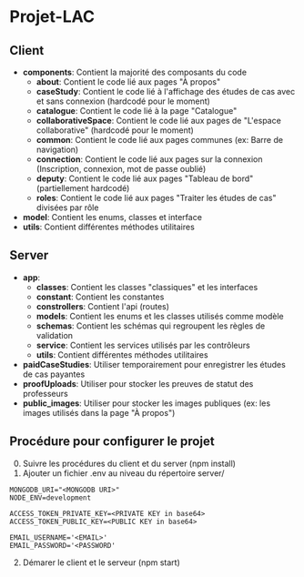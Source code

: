 # Projet-LAC

## Client

- **components**: Contient la majorité des composants du code
    - **about**: Contient le code lié aux pages "À propos"
    - **caseStudy**: Contient le code lié à l'affichage des études de cas avec et sans connexion (hardcodé pour le moment)
    - **catalogue**: Contient le code lié à la page "Catalogue"
    - **collaborativeSpace**: Contient le code lié aux pages de "L'espace collaborative" (hardcodé pour le moment)
    - **common**: Contient le code lié aux pages communes (ex: Barre de navigation)
    - **connection**: Contient le code lié aux pages sur la connexion (Inscription, connexion, mot de passe oublié)
    - **deputy**: Contient le code lié aux pages "Tableau de bord" (partiellement hardcodé)
    - **roles**: Contient le code lié aux pages "Traiter les études de cas" divisées par rôle
- **model**: Contient les enums, classes et interface
- **utils**: Contient différentes méthodes utilitaires

## Server

- **app**: 
    - **classes**: Contient les classes "classiques" et les interfaces
    - **constant**: Contient les constantes 
    - **constrollers**: Contient l'api (routes)
    - **models**: Contient les enums et les classes utilisés comme modèle
    - **schemas**: Contient les schémas qui regroupent les règles de validation
    - **service**: Contient les services utilisés par les contrôleurs 
    - **utils**: Contient différentes méthodes utilitaires
- **paidCaseStudies**: Utiliser temporairement pour enregistrer les études de cas payantes
- **proofUploads**: Utiliser pour stocker les preuves de statut des professeurs
- **public_images**: Utiliser pour stocker les images publiques (ex: les images utilisés dans la page "À propos")

## Procédure pour configurer le projet 

0. Suivre les procédures du client et du server (npm install)
1. Ajouter un fichier .env au niveau du répertoire server/
```.env
MONGODB_URI="<MONGODB URI>"
NODE_ENV=development

ACCESS_TOKEN_PRIVATE_KEY=<PRIVATE KEY in base64>
ACCESS_TOKEN_PUBLIC_KEY=<PUBLIC KEY in base64>

EMAIL_USERNAME='<EMAIL>'
EMAIL_PASSWORD='<PASSWORD'
```
2. Démarer le client et le serveur (npm start)
